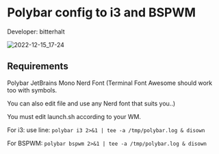 # Polybar config to i3 and BSPWM
Developer: bitterhalt

![2022-12-15_17-24](https://user-images.githubusercontent.com/95308907/207900082-742f3622-843c-4941-8c71-4c10b8653d04.png)

## Requirements
Polybar
JetBrains Mono Nerd Font (Terminal Font Awesome should work too with symbols.

You can also edit file and use any Nerd font that suits you..)

You must edit launch.sh according to your WM.

For i3: use line:
`polybar i3 2>&1 | tee -a /tmp/polybar.log & disown`

For BSPWM:
`polybar bspwm 2>&1 | tee -a /tmp/polybar.log & disown`

